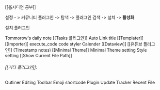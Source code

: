 [[옵시디언 공부]]

설정 - > 커뮤니티 플러그인 -> 탐색 -> 플러그인 검색 -> 설치 -> **활성화**

설치 플러그인

Tommorow's daily note
[[Tasks 플러그인]]
Auto Link title 
[[Templater]]
[[Importer]]
execute_code
code styler
Calender
[[Dataview]]
[[유튜브 플러그인]] (Timestamp notes)
[[Minimal Theme]]
Minimal Theme setting
Style setting
[[Show Current File Path]]

###### [[기타 플러그인]]:
Outliner
Editing Toolbar
Emoji shortcode
Plugin Update Tracker
Recent File